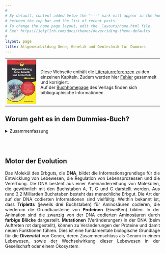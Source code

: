 ```yaml
---
#
# By default, content added below the "---" mark will appear in the home page
# between the top bar and the list of recent posts.
# To change the home page layout, edit the _layouts/home.html file.
# See: https://jekyllrb.com/docs/themes/#overriding-theme-defaults
#
layout: page
title: Allgemeinbildung Gene, Genetik und Gentechnik für Dummies
---
```


<table>
  <tr>
    <td><a href="https://www.wiley-vch.de/de/fachgebiete/naturwissenschaften/allgemeinbildung-gene-genetik-und-gentechnik-fuer-dummies-978-3-527-71746-0"><img src="cover-dummie.png" alt="Buchdeckel" class="responsive"></a></td>
    <td>Diese Webseite enthält die <a href="quellen">Literaturreferenzen</a> zu den einzelnen Kapiteln. Zudem werden hier <a href="errata.md">Fehler</a> gesammelt und korrigiert.<br>Auf der <a href="https://www.wiley-vch.de/de/fachgebiete/naturwissenschaften/allgemeinbildung-gene-genetik-und-gentechnik-fuer-dummies-978-3-527-71746-0">Buchhomepage</a> des Verlags finden sich bibliographische Informationen. </td>
  </tr>
 </table>

## Worum geht es in dem Dummies-Buch?

<details>
  <summary>Zusammenfassung</summary>
 
  Der Titel dieses Buches trägt das wunderbare Wort **Allgemeinbildung**. Und diese wiederum setzt Allgemeinwissen voraus. Ich unternehme den Versuch, aus Wissen ein Bild entstehen zu lassen. Dieses soll sich vor Ihrem geistigen Auge entfalten und Ihnen dabei helfen, durch die Untiefen, Strömungen und traumhafte Archipele der Genetik, Gentechnik und den zugrundeliegenden Genen zu navigieren.
  
  Dieses Buch ist kein typisches Fach- oder Sachbuch und dennoch soll es Sie in ein Fachgebiet einführen. Ich setzte wenig biologisches Wissen voraus, eigentlich nur **Grundwissen** aus der Schulzeit. Aber da fängt das Problem schon an: Wie viel Jahre hatten Sie Bio? Und wann? Egal! Ich wage es, Ihnen unter anderem neueste Erkenntnisse zur Vererbung, Methoden der Gentechnik und Theorien zur Evolution des Menschen vorzustellen. Aber ich fasse alles in einen größeren Kontext und Sie dürfen dann auch mal Sätze überspringen. Ich möchte aber erreichen, dass Sie Zusammenhänge erkennen. Nur so entsteht aus Wissen Bildung und bildet sich aus Bildung **Scientific Literacy**, wie wir heute sagen, also wissenschaftliche Kompetenz. Ich hoffe, dass auch im Fach bewanderte einige neue Aspekte kennenlernen. Die Laien entführe ich an der einen oder anderen Stelle in größere Wissenstiefen -- Sie dürfen hier ab-, aber auch wegtauchen.

</details>

<br><br>
<div id="rwnomobile">
<h2> Motor der Evolution</h2>
<center>
<script src="processing-0.6-rw.js"></script>
<canvas datasrc="robbe-dna-mutation.pjs" width="800" height="10"></canvas>
</center>
<p align="justify" style="width: 750; margin-left: 10; margin-right: auto;">Das Molekül des Erbguts, die <b>DNA</b>, bildet die Informationsgrundlage für die Entwicklung von Lebewesen, die Regulation von Lebensprozessen und die Vererbung. Die DNA besteht aus einer Aneinanderreihung von Molekülen, die gewöhnlich mit den Buchstaben A, T, G und C darstellt werden. Aus rund 3,2 Milliarden Buchstaben besteht das menschliche Erbgut. Die Art der auf der DNA codierten Informationen sind vielfältig. Weithin bekannt ist, dass <b>Tripletts</b> (jeweils drei Buchstaben) für Aminosäuren codieren, die wiederum die Grundbausteine von <b>Proteinen</b> (Eiweißen) bilden. In der Animation sind die zwanzig von der DNA codierten Aminosäuren durch <b>farbige Blöcke</b> dargestellt. <b>Mutationen</b> (Veränderungen) in der DNA (beim Auftreten rot dargestellt), können zu Veränderungen der Proteine und damit neuen Funktionen führen. Dies ist eine fundamentale biologische Grundlage für die <b>Diversität</b> von Genen, deren Zusammenschluss als Genom in einem Lebewesen, sowie der Wechselwirkung dieser Lebewesen in der Gesellschaft oder einem Ökosystem.</p>
</div>


